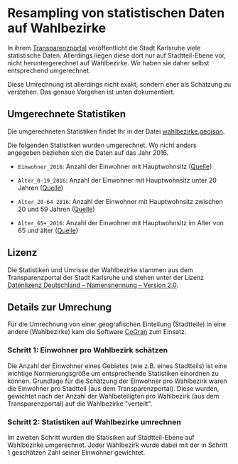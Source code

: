 # Resampling von statistischen Daten auf Wahlbezirke

In ihrem [Transparenzportal](https://transparenz.karlsruhe.de) veröffentlicht
die Stadt Karlsruhe viele statistische Daten. Allerdings liegen diese dort nur
auf Stadtteil-Ebene vor, nicht heruntergerechnet auf Wahlbezirke. Wir haben
sie daher selbst entsprechend umgerechnet.

Diese Umrechnung ist allerdings nicht exakt, sondern eher als Schätzung zu
verstehen. Das genaue Vorgehen ist unten dokumentiert.


## Umgerechnete Statistiken

Die umgerechneten Statistiken findet Ihr in der Datei
[wahlbezirke.geojson](wahlbezirke.geojson).

Die folgenden Statistiken wurden umgerechnet. Wo nicht anders angegeben
beziehen sich die Daten auf das Jahr 2016.

* `Einwohner_2016`: Anzahl der Einwohner mit Hauptwohnsitz
  ([Quelle](https://transparenz.karlsruhe.de/dataset/bevolkerung/resource/041383f1-e003-4a91-9fd2-c19adb5434ee))

* `Alter_0-19_2016`: Anzahl der Einwohner mit Hauptwohnsitz unter 20 Jahren
  ([Quelle](https://transparenz.karlsruhe.de/dataset/altersstruktur/resource/182784ed-dec2-4970-b6b6-f8f213188643))

* `Alter_20-64_2016`: Anzahl der Einwohner mit Hauptwohnsitz zwischen 20 und 59 Jahren
  ([Quelle](https://transparenz.karlsruhe.de/dataset/altersstruktur/resource/7e3b54d8-53a7-45b5-99e6-0ecbcf963647))

* `Alter_65+_2016`: Anzahl der Einwohner mit Hauptwohnsitz im Alter von 65 und älter
  ([Quelle](https://transparenz.karlsruhe.de/dataset/altersstruktur/resource/7e3b54d8-53a7-45b5-99e6-0ecbcf963647))


## Lizenz

Die Statistiken und Umrisse der Wahlbezirke stammen aus dem Transparenzportal
der Stadt Karlsruhe und stehen unter der Lizenz
[Datenlizenz Deutschland – Namensnennung – Version 2.0](https://www.govdata.de/dl-de/by-2-0).


## Details zur Umrechung

Für die Umrechnung von einer geografischen Einteilung (Stadtteile) in eine
andere (Wahlbezirke) kam die Software
[CoGran](https://github.com/berlinermorgenpost/cogran) zum Einsatz.


### Schritt 1: Einwohner pro Wahlbezirk schätzen

Die Anzahl der Einwohner eines Gebietes (wie z.B. eines Stadtteils) ist eine
wichtige Normierungsgröße um entsprechende Statistiken einordnen zu können.
Grundlage für die Schätzung der Einwohner pro Wahlbezirk waren die Einwohner
pro Stadtteil (aus dem Transparenzportal). Diese wurden, gewichtet nach der
Anzahl der Wahlbeteiligten pro Wahlbezirk (aus dem Transparenzportal) auf
die Wahlbezirke "verteilt".


### Schritt 2: Statistiken auf Wahlbezirke umrechnen

Im zweiten Schritt wurden die Statisiken auf Stadtteil-Ebene auf Wahlbezirke
umgerechnet. Jeder Wahlbezirk wurde dabei mit der in Schritt 1 geschätzen Zahl
seiner Einwohner gewichtet.

